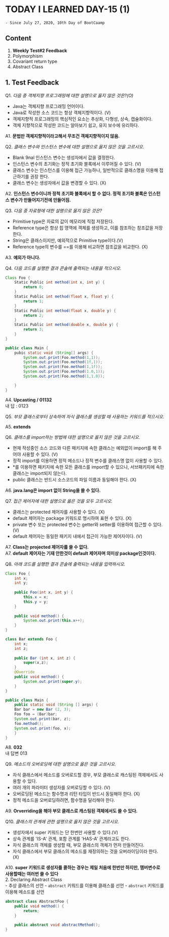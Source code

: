 # TODAY I LEARNED DAY-15 (1)
  `- Since July 27, 2020, 10th Day of BootCaamp`
  
## Content
  1. **Weekly Test#2 Feedback**
  2. Polymorphism
  3. Covariant return type
  4. Abstract Class
  
## 1. Test Feedback
  
Q1. *다음 중 객체지향 프로그래밍에 대한 설명으로 옳지 않은 것은?(O)*   
  * Java는 객체지향 프로그래밍 언어이다.  
  * Java로 작성한 소스 코드는 항상 객체지향적이다. (V)
  * 객체지향적 프로그래밍의 핵심적인 요소는 추상화, 다형성, 상속, 캡슐화이다.
  * 객체 지향적으로 작성한 코드는 알아보기 쉽고, 유지 보수에 유리하다.  
  
A1. **문법만 객체지향적이라고해서 무조건 객체지향적이지 않음.**  

Q2. *클래스 변수와 인스턴스 변수에 대한 설명으로 옳지 않은 것을 고르시오.*   
  * Blank 9nal 인스턴스 변수는 생성자에서 값을 결정한다.
  * 인스턴스 변수의 초기화는 정적 초기화 블록에서 이루어질 수 있다. (V)
  * 클래스 변수는 인스턴스를 이용해 접근 가능하나, 일반적으로 클래스명을 이용해 접근하기를 권장 한다.
  * 클래스 변수는 생성자에서 값을 변경할 수 있다. (X)
  
A2. **인스턴스 변수이니까 정척 초기화 블록에서 할 수 없다. 정적 초기화 블록은 인스턴스 변수가 만들어지기전에 만들어짐.**  

Q3. *다음 중 자료형에 대한 설명으로 옳지 않은 것은?* 
  * Primitive type은 자료의 값이 메모리에 직접 저장된다.
  * Reference type은 항상 힙 영역에 객체를 생성하고, 이를 참조하는 참조값을 저장한다.
  * String은 클래스이지만, 예외적으로 Primitive type이다.(V)
  * Reference type의 변수를 ==를 이용해 비교하면 참조값을 비교한다. (X)  
  
A3. **예외가 아니다.**  

Q4. *다음 코드를 실행한 결과 콘솔에 출력되는 내용을 적으시오.*  
```java
Class Foo {
    Static Public int method(int x, int y) { 
        return 0;
    }
    Static Public int method(float x, float y) { 
        return 1;
    }
    Static Public int method(float x, double y) { 
        return 2;
    }
    Static Public int method(double x, double y) { 
        return 3;
    }
}

public class Main { 
    pubic static void (String[] args) { 
        System.out.print(Foo.method(1,1));    
        System.out.print(Foo.method(1f,1));    
        System.out.print(Foo.method(1,1f));    
        System.out.print(Foo.method(1.0,1));    
        System.out.print(Foo.method(1,1.0));    

    }
}
 ```
A4. **Upcasting / 01132**  
    내 답 : 0123

Q5. *부모 클래스로부터 상속하여 자식 클래스를 생성할 때 사용하는 키워드를 적으시오.*  
 
A5. **extends** 

Q6. *클래스를 import하는 방법에 대한 설명으로 옳지 않은 것을 고르시오.*  
  * 현재 작성중인 소스 코드와 다른 패키지에 속한 클래스는 예외없이 import를 해 주어야 사용할 수
    있다. (V)
  * 정적 import를 이용하면 정적 메소드나 정적 변수를 클래스명 없이 사용할 수 있다.
  * *를 이용하면 패키지에 속한 모든 클래스를 import할 수 있으나, 서브패키지에 속한 클래스는 import되지 않는다.
  * public 클래스는 반드시 소스코드의 파일 이름과 동일해야 한다. (X)
  
A6. **java.lang은 import 없이 String을 쓸 수 있다.**  

Q7. *접근 제어자에 대한 설명으로 옳은 것을 모두 고르시오.*  
  * 클래스는 protected 제어자를 사용할 수 있다. (X)
  * default 제어자는 package 키워드로 명시하여 표현 수 있다. (X)
  * private 변수 또는 protected 변수는 getter와 setter를 이용하여 접근할 수 있다. (V)
  * default 제어자는 동일한 패키지 내에서 접근이 가능한 제어자이다. (V)

A7. **Class는 projected 제어자를 쓸 수 없다.**  
A7. **default 제어자는 기재 안한것이 default 제어자며 의미상 package인것이다.**  

Q8. *아래 코드를 실행한 결과 콘솔에 출력되는 내용을 입력하시오.*

```java
Class Foo {
    int x;
    int y;
    
    public Foo(int x, int y) { 
        this.x = x;
        this.y = y;
    }
    
    public void method() { 
        System.out.print(this.x++);
    }
}

class Bar extends Foo { 
    int x;
    int z;
    
    public Bar (int x, int z) { 
        super(x,z);
    }
    @Override
    public void method() { 
        System.out.print(super.y);
    }
}

public class Main { 
    public static void (String [] args) {
    Bar bar = new Bar (2, 3);
    Foo foo = (Bar)bar;
    System.out.print(bar, z);
    foo.method();
    System.out.print(foo, x); 
    }   
}
```
A8. **032**  
내 답변 013

Q9. *메소드의 오버로딩에 대한 설명으로 옳은 것을 고르시오.*  
  * 자식 클래스에서 메소드를 오버로드할 경우, 부모 클래스로 캐스팅된 객체에서도 사용할 수 있다.
  * 여러 개의 파라미터 생성자를 오버로딩할 수 있다. (V)
  * 오버로딩된 메소드는 함수명과 리턴 타입이 반드시 동일해야 한다. (X)
  * 정적 메소드을 오버로딩하려면, 함수명을 달리해야 한다.
  
A9. **Orverriding을 해야 부모 클래스로 캐스팅된 객체에서도 쓸 수 있다.** 

Q10. *클래스의 관계에 관한 설명으로 옳지 않은 것을 고르시오.*  
  * 생성자에서 super 키워드는 단 한번만 사용할 수 있다.(V)
  * 상속 관계를 'IS-A' 관계, 포함 관계를 'HAS-A' 관계라고도 한다.
  * 자식 클래스의 객체를 생성할 때, 부모 클래스의 객체가 먼저 만들어진다.
  * 자식 클래스에서 부모 클래스의 메소드를 재정의하는 것을 오버라이딩이라 한다.(X) 
  
A10. **super 키워드로 생성자를 콜하는 경우는 제일 처음에 한번만 하지만, 맴버변수로 사용할때는 여러번 쓸 수 있다**     
  2. Declaring Abstract Class  
    - 추상 클래스의 선언
     - `abstract` 키워드를 이용해 클래스를 선언
     - `abstract` 키워드를 이용해 메소드를 선언  
  ```java
  abstract class AbstractFoo {
      public void method() {
          return;
      }

      public abstract void abstractMethod();
  }
  ```     
     


 